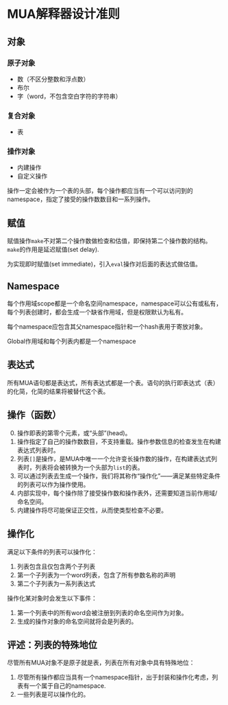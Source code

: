 # MUA解释器设计准则

## 对象

### 原子对象

- 数（不区分整数和浮点数）
- 布尔
- 字（word，不包含空白字符的字符串）

### 复合对象

- 表

### 操作对象

- 内建操作
- 自定义操作

操作一定会被作为一个表的头部，每个操作都应当有一个可以访问到的namespace，指定了接受的操作数数目和一系列操作。

## 赋值

赋值操作`make`不对第二个操作数做检查和估值，即保持第二个操作数的结构。`make`的作用是延迟赋值(set delay).

为实现即时赋值(set immediate)，引入`eval`操作对后面的表达式做估值。

## Namespace

每个作用域scope都是一个命名空间namespace，namespace可以公有或私有，每个列表创建时，都会生成一个缺省作用域，但是权限默认为私有。

每个namespace应包含其父namespace指针和一个hash表用于寄放对象。

Global作用域和每个列表内都是一个namespace

## 表达式

所有MUA语句都是表达式，所有表达式都是一个表。语句的执行即表达式（表）的化简，化简的结果将被替代这个表。

## 操作（函数）

0. 操作即表的第零个元素，或“头部”(head)。
1. 操作指定了自己的操作数数目，不支持重载。操作参数信息的检查发生在构建表达式列表时。
2. 列表`[]`是操作，是MUA中唯一一个允许变长操作数的操作，在构建表达式列表时，列表将会被转换为一个头部为`list`的表。
3. 可以通过列表去生成一个操作，我们将其称作“操作化”——满足某些特定条件的列表可以作为操作使用。
4. 内部实现中，每个操作除了接受操作数和操作表外，还需要知道当前作用域/命名空间。
5. 内建操作将尽可能保证正交性，从而使类型检查不必要。

## 操作化

满足以下条件的列表可以操作化：

1. 列表包含且仅包含两个子列表
2. 第一个子列表为一个word列表，包含了所有参数名称的声明
3. 第二个子列表为一系列表达式

操作化某对象时会发生以下事件：

1. 第一个列表中的所有word会被注册到列表的命名空间作为对象。
2. 生成的操作对象的命名空间就将会是列表的。

## 评述：列表的特殊地位

尽管所有MUA对象不是原子就是表，列表在所有对象中具有特殊地位：

1. 尽管所有操作都应当具有一个namespace指针，出于封装和操作化考虑，列表有一个属于自己的namespace.
2. 一些列表是可以操作化的。